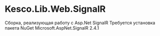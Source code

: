 # Kesco.Lib.Web.SignalR
Сборка, реализующая работу с Asp.Net SignalR
Требуется установка пакета NuGet Microsoft.AspNet.SignalR 2.4.1
